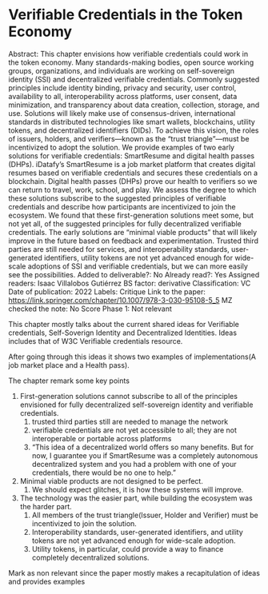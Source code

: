 # Verifiable Credentials in the Token Economy

Abstract: This chapter envisions how verifiable credentials could work in the token economy. Many standards-making bodies, open source working groups, organizations, and individuals are working on self-sovereign identity (SSI) and decentralized verifiable credentials. Commonly suggested principles include identity binding, privacy and security, user control, availability to all, interoperability across platforms, user consent, data minimization, and transparency about data creation, collection, storage, and use. Solutions will likely make use of consensus-driven, international standards in distributed technologies like smart wallets, blockchains, utility tokens, and decentralized identifiers (DIDs). To achieve this vision, the roles of issuers, holders, and verifiers—known as the “trust triangle”—must be incentivized to adopt the solution. We provide examples of two early solutions for verifiable credentials: SmartResume and digital health passes (DHPs). iDatafy’s SmartResume is a job market platform that creates digital resumes based on verifiable credentials and secures these credentials on a blockchain. Digital health passes (DHPs) prove our health to verifiers so we can return to travel, work, school, and play. We assess the degree to which these solutions subscribe to the suggested principles of verifiable credentials and describe how participants are incentivized to join the ecosystem. We found that these first-generation solutions meet some, but not yet all, of the suggested principles for fully decentralized verifiable credentials. The early solutions are “minimal viable products” that will likely improve in the future based on feedback and experimentation. Trusted third parties are still needed for services, and interoperability standards, user-generated identifiers, utility tokens are not yet advanced enough for wide-scale adoptions of SSI and verifiable credentials, but we can more easily see the possibilities.
Added to deliverable?: No
Already read?: Yes
Assigned readers: Isaac Villalobos Gutiérrez
BS factor: derivative
Classification: VC
Date of publication: 2022
Labels: Critique
Link to the paper: https://link.springer.com/chapter/10.1007/978-3-030-95108-5_5
MZ checked the note: No
Score Phase 1: Not relevant

This chapter mostly talks about the current shared ideas for Verifiable credentials, Self-Soverign Identity and Decentralized Identities. Ideas includes that of W3C Verifiable credentials resource.

After going through this ideas it shows two examples of implementations(A job market place and a Health pass).

The chapter remark some key points

1. First-generation solutions cannot subscribe to all of the principles envisioned for fully decentralized self-sovereign identity and verifiable credentials.
    1. trusted third parties still are needed to manage the network
    2. verifiable credentials are not yet accessible to all; they are not interoperable or portable across platforms
    3. “This idea of a decentralized world offers so many benefits. But for now, I guarantee you if SmartResume was a completely autonomous decentralized system and you had a problem with one of your credentials, there would be no one to help.”
2. Minimal viable products are not designed to be perfect.
    1. We should expect glitches, it is how these systems will improve.
3. The technology was the easier part, while building the ecosystem was the harder part.
    1. All members of the trust triangle(Issuer, Holder and Verifier) must be incentivized to join the solution.
    2. Interoperability standards, user-generated identifiers, and utility tokens are not yet advanced enough for wide-scale adoption.
    3. Utility tokens, in particular, could provide a way to finance completely decentralized solutions.
    

Mark as non relevant since the paper mostly makes a recapitulation of ideas and provides examples